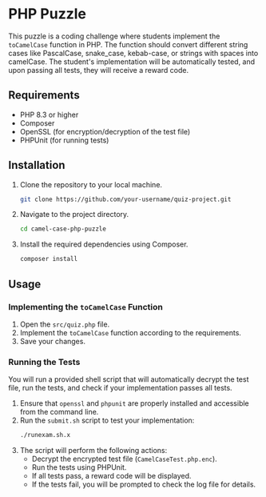# PHP Puzzle

This puzzle is a coding challenge where students implement the `toCamelCase` function in PHP. The function should convert different string cases like PascalCase, snake_case, kebab-case, or strings with spaces into camelCase. The student's implementation will be automatically tested, and upon passing all tests, they will receive a reward code.

## Requirements

- PHP 8.3 or higher
- Composer
- OpenSSL (for encryption/decryption of the test file)
- PHPUnit (for running tests)

## Installation

1. Clone the repository to your local machine.
    ```bash
    git clone https://github.com/your-username/quiz-project.git
    ```
2. Navigate to the project directory.
    ```bash
    cd camel-case-php-puzzle
    ```
3. Install the required dependencies using Composer.
    ```bash
    composer install
    ```

## Usage

### Implementing the `toCamelCase` Function

1. Open the `src/quiz.php` file.
2. Implement the `toCamelCase` function according to the requirements.
3. Save your changes.

### Running the Tests

You will run a provided shell script that will automatically decrypt the test file, run the tests, and check if your implementation passes all tests.

1. Ensure that `openssl` and `phpunit` are properly installed and accessible from the command line.
2. Run the `submit.sh` script to test your implementation:
    ```bash
    ./runexam.sh.x
    ```
3. The script will perform the following actions:
    - Decrypt the encrypted test file (`CamelCaseTest.php.enc`).
    - Run the tests using PHPUnit.
    - If all tests pass, a reward code will be displayed.
    - If the tests fail, you will be prompted to check the log file for details.

